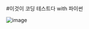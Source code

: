 #이것이 코딩 테스트다 with 파이썬

![image](https://user-images.githubusercontent.com/70474860/226819760-aae1d91f-2dcf-4146-8754-b96959e5f3a4.png)
